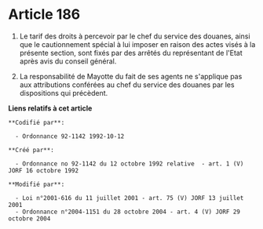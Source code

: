 # Article 186

1. Le tarif des droits à percevoir par le chef du service des douanes, ainsi que le cautionnement spécial à lui imposer en
raison des actes visés à la présente section, sont fixés par des arrêtés du représentant de l'Etat après avis du conseil
général.

2. La responsabilité de Mayotte du fait de ses agents ne s'applique pas aux attributions conférées au chef du service des
douanes par les dispositions qui précèdent.

**Liens relatifs à cet article**

	**Codifié par**:

	  - Ordonnance 92-1142 1992-10-12

	**Créé par**:

	  - Ordonnance no 92-1142 du 12 octobre 1992 relative  - art. 1 (V) JORF 16 octobre 1992

	**Modifié par**:

	  - Loi n°2001-616 du 11 juillet 2001 - art. 75 (V) JORF 13 juillet 2001
	  - Ordonnance n°2004-1151 du 28 octobre 2004 - art. 4 (V) JORF 29 octobre 2004
